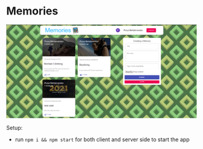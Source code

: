 # Memories 

![Memories](./client/src/images/webapp.png)


Setup:
- run ```npm i && npm start``` for both client and server side to start the app